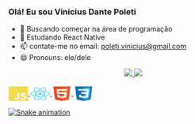 ### Olá! Eu sou Vinicius Dante Poleti


- 🔭 Buscando começar na área de programação
- 🌱 Estudando React Native
- 📫 contate-me no email: poleti.vinicius@gmail.com
- 😄 Pronouns: ele/dele
<div align="center">
  <a href="https://github.com/viniciuspoleti">
  <img height="180em" src="https://github-readme-stats.vercel.app/api?username=viniciuspoleti&show_icons=true&theme=dark&include_all_commits=true&count_private=true"/>
  <img height="180em" src="https://github-readme-stats.vercel.app/api/top-langs/?username=viniciuspoleti&layout=compact&langs_count=7&theme=dark"/>
</div>
<div style="display: inline_block"><br>
  <img align="center" alt="Rafa-Js" height="30" width="40" src="https://raw.githubusercontent.com/devicons/devicon/master/icons/javascript/javascript-plain.svg">
  <img align="center" alt="Rafa-React" height="30" width="40" src="https://raw.githubusercontent.com/devicons/devicon/master/icons/react/react-original.svg">
  <img align="center" alt="Rafa-HTML" height="30" width="40" src="https://raw.githubusercontent.com/devicons/devicon/master/icons/html5/html5-original.svg">
  <img align="center" alt="Rafa-CSS" height="30" width="40" src="https://raw.githubusercontent.com/devicons/devicon/master/icons/css3/css3-original.svg">
 
</div>

![Snake animation](https://github.com/viniciuspoleti/viniciuspoleti/blob/output/github-contribution-grid-snake.svg)
